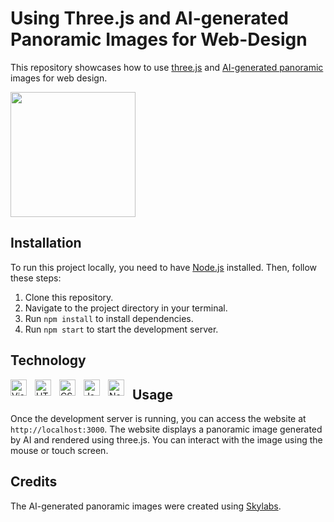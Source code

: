 # Using Three.js and AI-generated Panoramic Images for Web-Design

This repository showcases how to use [three.js](https://threejs.org/) and [AI-generated panoramic](https://skybox.blockadelabs.com/) images for web design.

<img width="200" src="https://media.tenor.com/6x46djcCuRsAAAAi/anime.gif"/>


## Installation

To run this project locally, you need to have [Node.js](https://nodejs.org/) installed. Then, follow these steps:

1. Clone this repository.
2. Navigate to the project directory in your terminal.
3. Run `npm install` to install dependencies.
4. Run `npm start` to start the development server.

## Technology

<img align="left" alt="Visual Studio Code" width="26px" src="https://cdn.jsdelivr.net/gh/devicons/devicon/icons/vscode/vscode-original.svg" style="padding-right:10px;"/>
<img align="left" alt="HTML5" width="26px" src="https://cdn.jsdelivr.net/gh/devicons/devicon/icons/html5/html5-original.svg" style="padding-right:10px;" />
<img align="left" alt="CSS3" width="26px" src="https://cdn.jsdelivr.net/gh/devicons/devicon/icons/css3/css3-original.svg" style="padding-right:10px;" />
<img align="left" alt="JavaScript" width="26px" src="https://cdn.jsdelivr.net/gh/devicons/devicon/icons/javascript/javascript-original.svg" style="padding-right:10px;"/>
<img align="left" alt="Node.js" width="26px" src="https://cdn.jsdelivr.net/gh/devicons/devicon/icons/nodejs/nodejs-original.svg" style="padding-right:10px;" />

## Usage

Once the development server is running, you can access the website at `http://localhost:3000`. The website displays a panoramic image generated by AI and rendered using three.js. You can interact with the image using the mouse or touch screen.

## Credits
The AI-generated panoramic images were created using [Skylabs](https://skybox.blockadelabs.com/).
